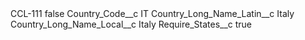 <?xml version="1.0" encoding="UTF-8"?>
<CustomMetadata xmlns="http://soap.sforce.com/2006/04/metadata" xmlns:xsi="http://www.w3.org/2001/XMLSchema-instance" xmlns:xsd="http://www.w3.org/2001/XMLSchema">
    <label>CCL-111</label>
    <protected>false</protected>
    <values>
        <field>Country_Code__c</field>
        <value xsi:type="xsd:string">IT</value>
    </values>
    <values>
        <field>Country_Long_Name_Latin__c</field>
        <value xsi:type="xsd:string">Italy</value>
    </values>
    <values>
        <field>Country_Long_Name_Local__c</field>
        <value xsi:type="xsd:string">Italy</value>
    </values>
    <values>
        <field>Require_States__c</field>
        <value xsi:type="xsd:boolean">true</value>
    </values>
</CustomMetadata>
